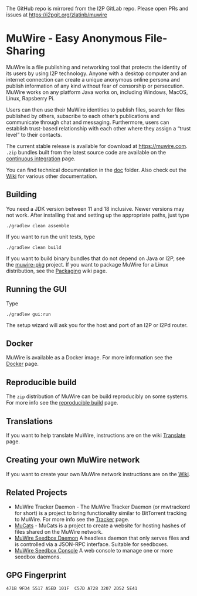 The GitHub repo is mirrored from the I2P GitLab repo.  Please open PRs and issues at https://i2pgit.org/zlatinb/muwire

# MuWire - Easy Anonymous File-Sharing

MuWire is a file publishing and networking tool that protects the identity of its users by using I2P technology. Anyone with a desktop computer and an internet connection can create a unique anonymous online persona and publish information of any kind without fear of censorship or persecution.  MuWire works on any platform Java works on, including Windows, MacOS, Linux, Rapsberry Pi. 

Users can then use their MuWire identities to publish files, search for files published by others, subscribe to each other’s publications and communicate through chat and messaging. Furthermore, users can establish trust-based relationship with each other where they assign a “trust level” to their contacts. 

The current stable release is available for download at https://muwire.com.  `.zip` bundles built from the latest source code are available on the [continuous integration] page.

You can find technical documentation in the [doc] folder.  Also check out the [Wiki] for various other documentation.

## Building

You need a JDK version between 11 and 18 inclusive.  Newer versions may not work.  After installing that and setting up the appropriate paths, just type

```
./gradlew clean assemble
```

If you want to run the unit tests, type
```
./gradlew clean build
```

If you want to build binary bundles that do not depend on Java or I2P, see the [muwire-pkg] project.  If you want to package MuWire for a Linux distribution, see the [Packaging] wiki page.

## Running the GUI

Type
```
./gradlew gui:run
```

The setup wizard will ask you for the host and port of an I2P or I2Pd router.

## Docker

MuWire is available as a Docker image.  For more information see the [Docker] page.

## Reproducible build

The `zip` distribution of MuWire can be build reproducibly on some systems.  For more info see the [reproducible build] page.
## Translations
If you want to help translate MuWire, instructions are on the wiki [Translate] page.

## Creating your own MuWire network
If you want to create your own MuWire network instructions are on the [Wiki].

## Related Projects
* MuWire Tracker Daemon - The MuWire Tracker Daemon (or mwtrackerd for short) is a project to bring functionality similar to BitTorrent tracking to MuWire.  For more info see the [Tracker] page.
* [MuCats] - MuCats is a project to create a website for hosting hashes of files shared on the MuWire network.
* [MuWire Seedbox Daemon](https://github.com/zlatinb/muwire-seedbox-daemon)  A headless daemon that only serves files and is controlled via a JSON-RPC interface.  Suitable for seedboxes.  
* [MuWire Seedbox Console](https://github.com/zlatinb/muwire-seedbox-console) A web console to manage one or more seedbox daemons.  


## GPG Fingerprint

```
471B 9FD4 5517 A5ED 101F  C57D A728 3207 2D52 5E41
```



[Default I2CP port]: https://geti2p.net/en/docs/ports
[Wiki]: https://github.com/zlatinb/muwire/wiki
[doc]: https://github.com/zlatinb/muwire/tree/master/doc
[muwire-pkg]: https://github.com/zlatinb/muwire-pkg 
[Packaging]: https://github.com/zlatinb/muwire/wiki/Packaging
[cli options]: https://github.com/zlatinb/muwire/wiki/CLI-Configuration-Options
[I2P Github]: https://github.com/i2p/i2p.i2p
[Plugin]: https://github.com/zlatinb/muwire/wiki/Plugin
[Docker]: https://github.com/zlatinb/muwire/wiki/Docker
[Translate]: https://wiki.localizationlab.org/index.php/MuWire
[jlesage/docker-baseimage-gui]: https://github.com/jlesage/docker-baseimage-gui
[Tracker]: https://github.com/zlatinb/muwire/wiki/Tracker-Daemon
[MuCats]: https://github.com/zlatinb/mucats
[reproducible build]: https://github.com/zlatinb/muwire/wiki/Reproducible-build
[continuous integration]: https://github.com/zlatinb/muwire/actions/workflows/gradle.yml
